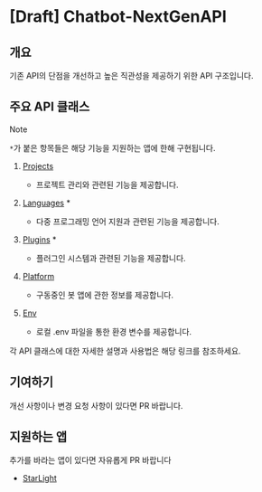# [Draft] Chatbot-NextGenAPI

## 개요

기존 API의 단점을 개선하고 높은 직관성을 제공하기 위한 API 구조입니다.

## 주요 API 클래스
> [!NOTE]
> `*`가 붙은 항목들은 해당 기능을 지원하는 앱에 한해 구현됩니다.

1. [Projects](apis/Projects.md)
    - 프로젝트 관리와 관련된 기능을 제공합니다.

2. [Languages](apis/Languages.md) *
    - 다중 프로그래밍 언어 지원과 관련된 기능을 제공합니다.

3. [Plugins](apis/Plugins.md) *
    - 플러그인 시스템과 관련된 기능을 제공합니다.

4. [Platform](apis/Platform.md)
    - 구동중인 봇 앱에 관한 정보를 제공합니다.

5. [Env](apis/Env.md)
    - 로컬 .env 파일을 통한 환경 변수를 제공합니다.

각 API 클래스에 대한 자세한 설명과 사용법은 해당 링크를 참조하세요.

## 기여하기

개선 사항이나 변경 요청 사항이 있다면 PR 바랍니다.

## 지원하는 앱
추가를 바라는 앱이 있다면 자유롭게 PR 바랍니다
- [StarLight](https://github.com/mooner1022/StarLight)